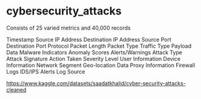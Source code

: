 # cybersecurity_attacks
Consists of 25 varied metrics and 40,000 records

Timestamp
Source IP Address
Destination IP Address
Source Port
Destination Port
Protocol
Packet Length
Packet Type
Traffic Type
Payload Data
Malware Indicators
Anomaly Scores
Alerts/Warnings
Attack Type
Attack Signature
Action Taken
Severity Level
User Information
Device Information
Network Segment
Geo-location Data
Proxy Information
Firewall Logs
IDS/IPS Alerts
Log Source

https://www.kaggle.com/datasets/saadatkhalid/cyber-security-attacks-cleaned
